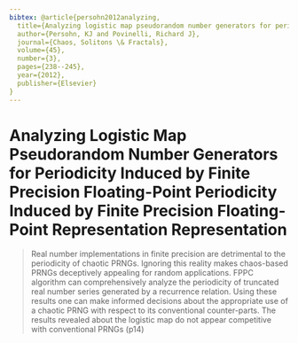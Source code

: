 ```yaml
---
bibtex: @article{persohn2012analyzing,
  title={Analyzing logistic map pseudorandom number generators for periodicity induced by finite precision floating-point representation},
  author={Persohn, KJ and Povinelli, Richard J},
  journal={Chaos, Solitons \& Fractals},
  volume={45},
  number={3},
  pages={238--245},
  year={2012},
  publisher={Elsevier}
}
---
```


# Analyzing Logistic Map Pseudorandom Number Generators for Periodicity Induced by Finite Precision Floating-Point Periodicity Induced by Finite Precision Floating-Point Representation Representation

> Real number implementations in finite precision are detrimental to the periodicity of chaotic PRNGs. Ignoring this reality makes chaos-based PRNGs deceptively appealing for random applications. FPPC algorithm can comprehensively analyze the periodicity of truncated real number series generated by a recurrence relation. Using these results one can make informed decisions about the appropriate use of a chaotic PRNG with respect to its conventional counter-parts. The results revealed about the logistic map do not appear competitive with conventional PRNGs (p14)
